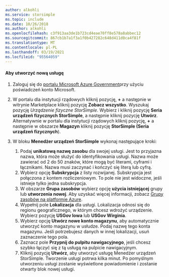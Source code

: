 ```yaml
---
author: alkohli
ms.service: storsimple
ms.topic: include
ms.date: 10/26/2018
ms.author: alkohli
ms.openlocfilehash: c3f913aa3de1b723cd4eae70ff8e578a8abbec12
ms.sourcegitcommit: 867cb1b7a1f3a1f0b427282c648d411d0ca4f81f
ms.translationtype: MT
ms.contentlocale: pl-PL
ms.lasthandoff: 03/19/2021
ms.locfileid: "95564059"
---
```

#### <a name="to-create-a-new-service"></a>Aby utworzyć nową usługę
1. Zaloguj się do [portalu Microsoft Azure Government](https://portal.azure.us/)przy użyciu poświadczeń konto Microsoft.
2. W portalu dla instytucji rządowych kliknij pozycję, **+** a następnie w witrynie Marketplace kliknij pozycję **Zobacz wszystko**. Wyszukaj pozycję _Urządzenie fizyczne StorSimple_. Wybierz i kliknij pozycję **Seria urządzeń fizycznych StorSimple**, a następnie kliknij pozycję **Utwórz**. Alternatywnie w portalu dla instytucji rządowych kliknij pozycję, **+** a następnie w obszarze **Magazyn** kliknij pozycję **StorSimple (Seria urządzeń fizycznych**).
3. W bloku **Menedżer urządzeń StorSimple** wykonaj następujące kroki:
   
   1. Podaj **unikatową nazwę zasobu** dla swojej usługi. Jest to przyjazna nazwa, która może służyć do identyfikowania usługi. Nazwa może zawierać od 2 do 50 znaków, które mogą być literami, cyframi i łącznikami. Nazwa musi zaczynać i kończyć się literą lub cyfrą.
   2. Wybierz opcję **Subskrypcja** z listy rozwijanej. Subskrypcja jest połączona z kontem rozliczeniowym. To pole nie jest widoczne, jeśli istnieje tylko jedna subskrypcja.
   3. W obszarze **Grupa zasobów** wybierz opcję **użycia istniejącej** grupy lub **utworzenia nowej**. Aby uzyskać więcej informacji, zobacz [Grupy zasobów na platformie Azure](../articles/azure-resource-manager/management/manage-resource-groups-portal.md).
   4. Wypełnij pole **Lokalizacja** dla usługi. Lokalizacja odnosi się do regionu geograficznego, w którym chcesz wdrożyć urządzenie. Wybierz pozycję **USGov Iowa** lub **USGov Wirginia**.
   5. Wybierz opcję **Utwórz nowe konto magazynu**, aby automatycznie utworzyć konto magazynu w usłudze. Podaj nazwę tego konta magazynu. Jeśli potrzebujesz danych w innej lokalizacji, usuń zaznaczenie tego pola.
   6. Zaznacz pole **Przypnij do pulpitu nawigacyjnego**, jeśli chcesz szybko łączyć się z tą usługą na pulpicie nawigacyjnym.
   7. Kliknij pozycję **Utwórz**, aby utworzyć usługę Menedżer urządzeń StorSimple. Tworzenie usługi potrwa kilka minut. Po pomyślnym utworzeniu usługi zostanie wyświetlone powiadomienie i zostanie otwarty blok nowej usługi.